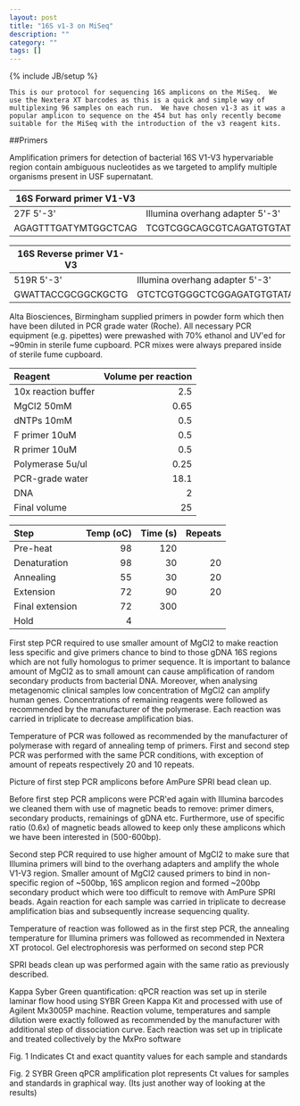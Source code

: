 ```yaml
---
layout: post
title: "16S v1-3 on MiSeq"
description: ""
category: ""
tags: []
---
```

{% include JB/setup %}

```
This is our protocol for sequencing 16S amplicons on the MiSeq.  We use the Nextera XT barcodes as this is a quick and simple way of multiplexing 96 samples on each run.  We have chosen v1-3 as it was a popular amplicon to sequence on the 454 but has only recently become suitable for the MiSeq with the introduction of the v3 reagent kits.
```

##Primers

Amplification primers for detection of bacterial 16S V1-V3 hypervariable region contain ambiguous nucleotides as we targeted  to amplify multiple organisms present in USF supernatant.


| 16S Forward primer V1-V3 |                                   |                                                       |
|--------------------------|-----------------------------------|-------------------------------------------------------|
| 27F 5'-3'                | Illumina overhang adapter 5'-3'   | Forward primer 5'-3'                                  |
| AGAGTTTGATYMTGGCTCAG     | TCGTCGGCAGCGTCAGATGTGTATAAGAGACAG | TCGTCGGCAGCGTCAGATGTGTATAAGAGACAGAGAGTTTGATYMTGGCTCAG |


| 16S Reverse primer V1-V3  |                                    |                                                      |
|---------------------------|------------------------------------|------------------------------------------------------|
| 519R 5'-3'                | Illumina overhang adapter 5'-3'    | Reverse primer 5'-3'                                 |
| GWATTACCGCGGCKGCTG        | GTCTCGTGGGCTCGGAGATGTGTATAAGAGACAG | GTCTCGTGGGCTCGGAGATGTGTATAAGAGACAGGWATTACCGCGGCKGCTG |


Alta Biosciences,  Birmingham supplied primers in powder form which then have been diluted in PCR grade water (Roche). All necessary PCR equipment (e.g. pipettes) were prewashed with 70% ethanol and UV'ed for ~90min in sterile fume cupboard. PCR mixes were always prepared inside of sterile fume cupboard.


|Reagent             | Volume per reaction|
|:-------------------|-------------------:|
|10x reaction buffer | 2.5                |
|MgCl2 50mM          | 0.65               |
|dNTPs 10mM          | 0.5                |
|F primer 10uM       | 0.5                |
|R primer 10uM       | 0.5                |
|Polymerase 5u/ul    | 0.25               |
|PCR-grade water     | 18.1               | 
|DNA                 | 2                  |
|Final volume        | 25                 |


|Step            | Temp (oC) | Time (s) | Repeats|
|:---------------|----------:|---------:|-------:|
|Pre-heat        | 98        | 120      |        |
|Denaturation    | 98        | 30       | 20     |
|Annealing       | 55        | 30       | 20     |
|Extension       | 72        | 90       | 20     |
|Final extension | 72        | 300      |        |
|Hold            | 4         |          |        |


First step PCR required to use smaller amount of MgCl2 to make reaction less specific and give primers chance to bind to those gDNA 16S regions which are not fully homologus to primer sequence. It is important to balance amount of MgCl2 as to small amount can cause amplification of random secondary products from bacterial DNA. Moreover, when analysing metagenomic clinical samples low concentration of MgCl2 can amplify human genes. Concentrations of remaining reagents were followed as recommended by the manufacturer of the polymerase.
Each reaction was carried in triplicate to decrease amplification bias.

Temperature of PCR was followed as recommended by the manufacturer of polymerase with regard of annealing temp of primers.
First and second step PCR was performed with the same PCR conditions, with exception of amount of repeats respectively 20 and 10 repeats.

Picture of first step PCR amplicons before AmPure SPRI bead clean up. 

Before first step PCR amplicons were PCR'ed again with Illumina barcodes we cleaned them with use of magnetic beads to remove: primer dimers, secondary products, remainings of gDNA etc. Furthermore, use of specific ratio (0.6x) of magnetic beads allowed to keep only these amplicons which we have been interested in (500-600bp).

Second step PCR required to use higher amount of MgCl2 to make sure that Illumina primers will bind to the overhang adapters and amplify the whole V1-V3 region.  Smaller amount of MgCl2 caused primers to bind in non-specific region of ~500bp, 16S amplicon region and formed  ~200bp secondary product which were too difficult to remove with AmPure SPRI beads. Again reaction for each sample was carried in triplicate to decrease amplification bias and subsequently increase sequencing quality.

Temperature of reaction was followed as in the first step PCR, the annealing temperature for Illumina primers was followed as recommended in Nextera XT protocol.
Gel electrophoresis was performed on second step PCR 


SPRI beads clean up was performed again with  the same ratio as previously described.

Kappa Syber Green quantification:
qPCR reaction was set up in sterile laminar flow hood using SYBR Green Kappa Kit and processed with use of Agilent Mx3005P machine.
Reaction volume, temperatures and sample dilution were exactly followed as recommended by the manufacturer with additional step of dissociation curve.
Each reaction was set up in triplicate and treated collectively by the MxPro software

Fig. 1 Indicates Ct and exact quantity values for each sample and standards

Fig. 2 SYBR Green qPCR amplification plot represents Ct values for samples and standards in graphical way. (Its just another way of looking at the results)


